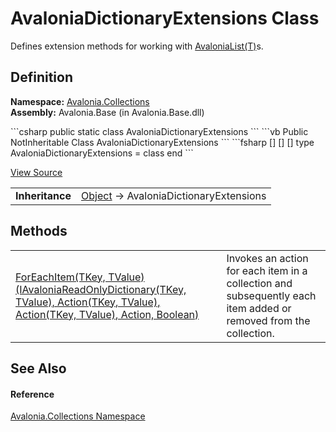 # AvaloniaDictionaryExtensions Class


Defines extension methods for working with <a href="T_Avalonia_Collections_AvaloniaList_1">AvaloniaList(T)</a>s.



## Definition
**Namespace:** <a href="N_Avalonia_Collections">Avalonia.Collections</a>  
**Assembly:** Avalonia.Base (in Avalonia.Base.dll)

<Tabs groupId="api-code-preview">
<TabItem value="csharp" label="C#">
```csharp
public static class AvaloniaDictionaryExtensions
```
</TabItem>
<TabItem value="vb" label="VB">
```vb
<ExtensionAttribute>
Public NotInheritable Class AvaloniaDictionaryExtensions
```
</TabItem>
<TabItem value="fsharp" label="F#">
```fsharp
[<AbstractClassAttribute>]
[<SealedAttribute>]
[<ExtensionAttribute>]
type AvaloniaDictionaryExtensions = class end
```
</TabItem>
</Tabs>



<a href="https://github.com/AvaloniaUI/Avalonia/tree/master/src/Avalonia.Base/Collections/AvaloniaDictionaryExtensions.cs" title="View the source code">View Source</a>

<table>
<tr><td><strong>Inheritance</strong></td><td><a href="https://learn.microsoft.com/dotnet/api/system.object" target="_blank" rel="noopener noreferrer">Object</a>  →  AvaloniaDictionaryExtensions</td></tr>
</table>



## Methods
<table>
<tr>
<td><a href="M_Avalonia_Collections_AvaloniaDictionaryExtensions_ForEachItem__2">ForEachItem(TKey, TValue)(IAvaloniaReadOnlyDictionary(TKey, TValue), Action(TKey, TValue), Action(TKey, TValue), Action, Boolean)</a></td>
<td>Invokes an action for each item in a collection and subsequently each item added or removed from the collection.</td>
</tr>
</table>

## See Also


#### Reference
<a href="N_Avalonia_Collections">Avalonia.Collections Namespace</a>  


